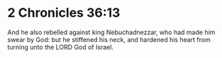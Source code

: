 # 2 Chronicles 36:13

And he also rebelled against king Nebuchadnezzar, who had made him swear by God: but he stiffened his neck, and hardened his heart from turning unto the LORD God of Israel.